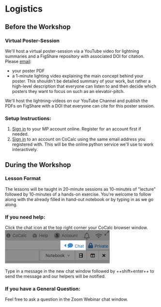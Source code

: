 # Logistics

## Before the Workshop

### Virtual Poster-Session

We'll host a virtual poster-session via a YouTube video for lightning summaries and a FigShare repository with associated DOI for citation. Please [email](mailto:shyamd@lbl.gov):

- your poster PDF
- a 1-minute lighting video explaining the main concept behind your poster. This shouldn't be detailed summary of your work, but rather a high-level description that everyone can listen to and then decide which posters they want to focus on such as an elevator-pitch.

We'll host the lightning-videos on our YouTube Channel and publish the PDFs on FigShare with a DOI that everyone can cite for this poster session.

### Setup Instructions:

1. [Sign in](https://materialsproject.org/) to your MP account online. Register for an account first if needed.
2. [Sign in](https://cocalc.org) to an account on CoCalc using the same email address you registered with. This will be the online python service we'll use to work interactively.

## During the Workshop

### Lesson Format

The lessons will be taught in 20-minute sessions as 10-minutes of "lecture" followed by 10-minutes of a hands-on exercise. You're welcome to follow along with the already filled in hand-out notebook or by typing in as we go along.

### If you need help:
Click the chat icon at the top right corner your CoCalc browser window.
![CoCalc Chat](cocalc_chat.png)

Type in a message in the new chat window followed by ++shift+enter++ to send the message and our helpers will be notified.


### If you have a General Question:
Feel free to ask a question in the Zoom Webinar chat window.
